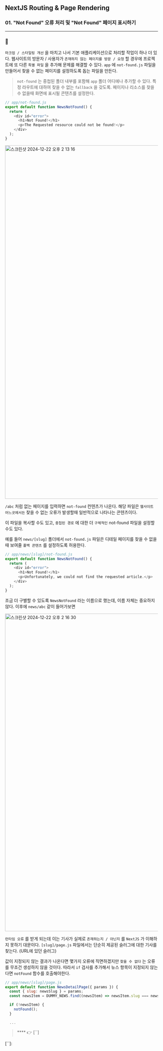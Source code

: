 ## NextJS Routing & Page Rendering

### 01. "Not Found" 오류 처리 및 "Not Found" 페이지 표시하기

---

### 📌

`마크업 / 스타일링 개선` 을 마치고 나서 기본 애플리케이션으로 처리할 작업이 하나 더 있다.
웹사이트의 방문자 / 사용자가 `존재하지 않는 페이지를 방문 / 요청` 할 경우에 프로젝트에 또 다른 `특별 파일` 을 추가해 문제를 해결할 수 있다. `app` 에 `not-found.js` 파일을 만들어서 찾을 수 없는 페이지를 설정하도록 돕는 파일을 만든다.

> `not-found` 는 중첩된 폴더 내부를 포함해 `app` 폴더 어디에나 추가할 수 있다. 특정 라우트에 대하여 찾을 수 없는 `fallback` 을 갖도록.
> 페이지나 리소스를 찾을 수 없을때 화면에 표시될 콘텐츠를 설정한다.

```js
// app/not-found.js
export default function NewsNotFound() {
  return (
    <div id="error">
      <h1>Not Found!</h1>
      <p>The Requested resource could not be found!</p>
    </div>
  );
}
```

<img width="1164" alt="스크린샷 2024-12-22 오후 2 13 16" src="https://github.com/user-attachments/assets/40055224-f0d4-4200-ab47-d9937a3c794e" />

`/abc` 처럼 없는 페이지를 입력하면 `not-found` 컨텐츠가 나온다.
해당 파일은 `웹사이트 어느곳에서든` 찾을 수 없는 오류가 발생할때 일반적으로 나타나는 콘텐츠이다.

이 파일을 복사할 수도 있고, `중첩된 경로` 에 대한 더 `구체적인` not-found 파일을 설정할 수도 있다.

예를 들어 `news/[slug]` 폴더에서 `not-found.js` 파일은
디테일 페이지를 찾을 수 없을때 보여줄 `폴백 콘텐츠` 를 설정하도록 허용한다.

```js
// app/news/[slug]/not-found.js
export default function NewsNotFound() {
  return (
    <div id="error">
      <h1>Not Found!</h1>
      <p>Unfortunately, we could not find the requested article.</p>
    </div>
  );
}
```

조금 더 구별할 수 있도록 `NewsNotFound` 라는 이름으로 했는데, 이름 자체는 중요하지 않다.
이후에 `news/abc` 같이 들어가보면

<img width="1046" alt="스크린샷 2024-12-22 오후 2 16 30" src="https://github.com/user-attachments/assets/8b706eea-e824-49c3-b6f4-ea0e0f824942" />

`런타임 오류` 를 받게 되는데 이는 기사가 실제로 `존재하는지 / 아닌지` 를 `NextJS` 가 이해하지 못하기 대문이다.
`[slug]/page.js` 파일에서는 단순히 제공된 슬러그에 대한 기사를 찾는다. (URL에 있던 슬러그)

값이 지정되지 않는 결과가 나온다면 몇가지 오류에 직면하겠지만 `찾을 수 없다` 는 오류를 무조건 생성하지 않을 것이다. 따라서 `if` 검사를 추가해서 뉴스 항목이 지정되지 않는다면 `notFound` 함수를 호출해야한다.

```js
// app/news/[slug]/page.js
export default function NewsDetailPage({ params }) {
  const { slug: newsSlug } = params;
  const newsItem = DUMMY_NEWS.find((newsItem) => newsItem.slug === newsSlug);

  if (!newsItem) {
    notFound();
  }

  ...
```

> \*\*\*\* 👉 [``]

[``]:
